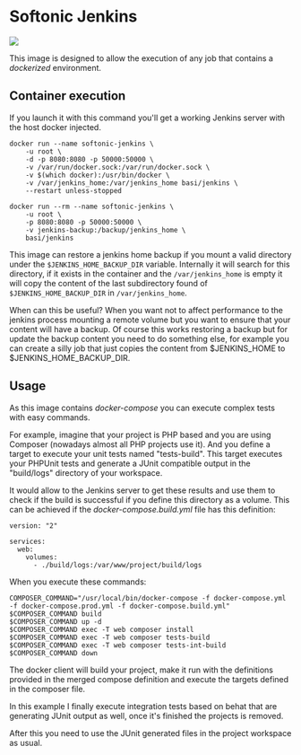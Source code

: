 # Softonic Jenkins

[![](https://images.microbadger.com/badges/version/basi/jenkins.svg)](https://microbadger.com/images/basi/jenkins "basi/jenkins")

This image is designed to allow the execution of any job that contains a _dockerized_ environment.

## Container execution

If you launch it with this command you'll get a working Jenkins server with the host docker injected.

```
docker run --name softonic-jenkins \
    -u root \
    -d -p 8080:8080 -p 50000:50000 \
    -v /var/run/docker.sock:/var/run/docker.sock \
    -v $(which docker):/usr/bin/docker \
    -v /var/jenkins_home:/var/jenkins_home basi/jenkins \
    --restart unless-stopped
```


```
docker run --rm --name softonic-jenkins \
    -u root \
    -p 8080:8080 -p 50000:50000 \
    -v jenkins-backup:/backup/jenkins_home \
    basi/jenkins

```

This image can restore a jenkins home backup if you mount a valid directory under the `$JENKINS_HOME_BACKUP_DIR` variable.
Internally it will search for this directory, if it exists in the container and the `/var/jenkins_home` is empty it will copy the content of the last subdirectory found of `$JENKINS_HOME_BACKUP_DIR` in `/var/jenkins_home`.

When can this be useful? When you want not to affect performance to the jenkins process mounting a remote volume but you want to ensure that your content will have a backup.
Of course this works restoring a backup but for update the backup content you need to do something else, for example you can create a silly job that just copies the content from $JENKINS_HOME to $JENKINS_HOME_BACKUP_DIR.

## Usage

As this image contains *docker-compose* you can execute complex tests with easy commands.

For example, imagine that your project is PHP based and you are using Composer (nowadays almost all PHP projects use it).
And you define a target to execute your unit tests named "tests-build".
This target executes your PHPUnit tests and generate a JUnit compatible output in the "build/logs" directory
of your workspace.

It would allow to the Jenkins server to get these results and use them to check if the build is successful if you define this directory as a volume. This can be achieved if the *docker-compose.build.yml* file has this definition:

```
version: "2"

services:
  web:
    volumes:
      - ./build/logs:/var/www/project/build/logs
```

When you execute these commands:

```
COMPOSER_COMMAND="/usr/local/bin/docker-compose -f docker-compose.yml -f docker-compose.prod.yml -f docker-compose.build.yml"
$COMPOSER_COMMAND build
$COMPOSER_COMMAND up -d
$COMPOSER_COMMAND exec -T web composer install
$COMPOSER_COMMAND exec -T web composer tests-build
$COMPOSER_COMMAND exec -T web composer tests-int-build
$COMPOSER_COMMAND down
```

The docker client will build your project, make it run with the definitions provided in the merged compose definition and execute the targets defined in the composer file.

In this example I finally execute integration tests based on behat that are generating JUnit output as well, once it's finished the projects is removed.

After this you need to use the JUnit generated files in the project workspace as usual.
